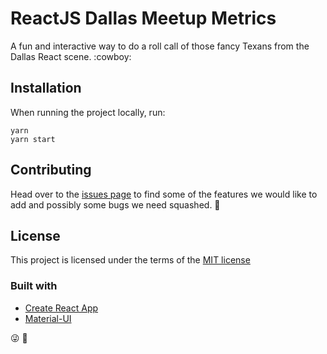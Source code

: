 # ReactJS Dallas Meetup Metrics

A fun and interactive way to do a roll call of those fancy Texans from the Dallas React scene. :cowboy:

## Installation

When running the project locally, run:

```
yarn
yarn start
```

## Contributing

Head over to the [issues page](https://github.com/reactjs-dallas/meetup-metrics/issues) to find some of the features we would like to add and possibly some bugs we need squashed. :pray:

## License

This project is licensed under the terms of the [MIT license](https://github.com/m2mathew/meetup-metrics/blob/master/LICENSE)

### Built with

- [Create React App](https://github.com/facebookincubator/create-react-app)
- [Material-UI](https://material-ui.com/)

:stuck_out_tongue_winking_eye: :rocket:
